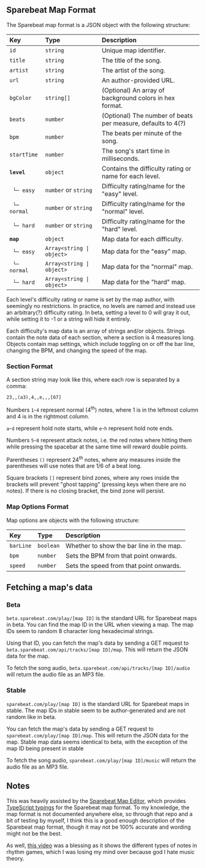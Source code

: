 ## Sparebeat Map Format

The Sparebeat map format is a JSON object with the following structure:

| Key                     | Type                      | Description                                                  |
| :---------------------- | :------------------------ | :----------------------------------------------------------- |
| `id`                    | `string`                  | Unique map identifier.                                       |
| `title`                 | `string`                  | The title of the song.                                       |
| `artist`                | `string`                  | The artist of the song.                                      |
| `url`                   | `string`                  | An author-provided URL.                                      |
| `bgColor`               | `string[]`                | (Optional) An array of background colors in hex format.      |
| `beats`                 | `number`                  | (Optional) The number of beats per measure, defaults to 4(?) |
| `bpm`                   | `number`                  | The beats per minute of the song.                            |
| `startTime`             | `number`                  | The song's start time in milliseconds.                       |
| **`level`**             | `object`                  | Contains the difficulty rating or name for each level.       |
| &nbsp;&nbsp;`└─ easy`   | `number` or `string`      | Difficulty rating/name for the "easy" level.                 |
| &nbsp;&nbsp;`└─ normal` | `number` or `string`      | Difficulty rating/name for the "normal" level.               |
| &nbsp;&nbsp;`└─ hard`   | `number` or `string`      | Difficulty rating/name for the "hard" level.                 |
| **`map`**               | `object`                  | Map data for each difficulty.                                |
| &nbsp;&nbsp;`└─ easy`   | `Array<string \| object>` | Map data for the "easy" map.                                 |
| &nbsp;&nbsp;`└─ normal` | `Array<string \| object>` | Map data for the "normal" map.                               |
| &nbsp;&nbsp;`└─ hard`   | `Array<string \| object>` | Map data for the "hard" map.                                 |

Each level's difficulty rating or name is set by the map author, with seemingly no restrictions. In practice, no levels are named and instead use an arbitrary(?) difficulty rating. In beta, setting a level to 0 will gray it out, while setting it to -1 or a string will hide it entirely.

Each difficulty's map data is an array of strings and/or objects. Strings contain the note data of each section, where a section is 4 measures long. Objects contain map settings, which include toggling on or off the bar line, changing the BPM, and changing the speed of the map.

### Section Format

A section string may look like this, where each row is separated by a comma:

```
23,,(a3),4,,e,,,[67]
```

Numbers `1`-`4` represent normal (4<sup>th</sup>) notes, where 1 is in the leftmost column and 4 is in the rightmost column.

`a`-`d` represent hold note starts, while `e`-`h` represent hold note ends.

Numbers `5`-`8` represent attack notes, i.e. the red notes where hitting them while pressing the spacebar at the same time will reward double points.

Parentheses `()` represent 24<sup>th</sup> notes, where any measures inside the parentheses will use notes that are 1/6 of a beat long.

Square brackets `[]` represent bind zones, where any rows inside the brackets will prevent "ghost tapping" (pressing keys when there are no notes). If there is no closing bracket, the bind zone will persist.

### Map Options Format

Map options are objects with the following structure:

| Key       | Type      | Description                              |
| :-------- | :-------- | :--------------------------------------- |
| `barLine` | `boolean` | Whether to show the bar line in the map. |
| `bpm`     | `number`  | Sets the BPM from that point onwards.    |
| `speed`   | `number`  | Sets the speed from that point onwards.  |

## Fetching a map's data

### Beta

`beta.sparebeat.com/play/[map ID]` is the standard URL for Sparebeat maps in beta. You can find the map ID in the URL when viewing a map. The map IDs seem to random 8 character long hexadecimal strings.

Using that ID, you can fetch the map's data by sending a GET request to `beta.sparebeat.com/api/tracks/[map ID]/map`. This will return the JSON data for the map.

To fetch the song audio, `beta.sparebeat.com/api/tracks/[map ID]/audio` will return the audio file as an MP3 file.

### Stable

`sparebeat.com/play/[map ID]` is the standard URL for Sparebeat maps in stable. The map IDs in stable seem to be author-generated and are not random like in beta.

You can fetch the map's data by sending a GET request to `sparebeat.com/play/[map ID]/map`. This will return the JSON data for the map. Stable map data seems identical to beta, with the exception of the map ID being present in stable

To fetch the song audio, `sparebeat.com/play/[map ID]/music` will return the audio file as an MP3 file.

## Notes

This was heavily assisted by the [Sparebeat Map Editor](https://github.com/bo-yakitarako/sparebeat-map-editor), which provides [TypeScript typings](https://github.com/bo-yakitarako/sparebeat-map-editor/blob/master/src/modules/mapConvert/ISparebeatJson.ts) for the Sparebeat map format. To my knowledge, the map format is not documented anywhere else, so through that repo and a bit of testing by myself, I think this is a good enough description of the Sparebeat map format, though it may not be 100% accurate and wording might not be the best.

As well, [this video](https://www.youtube.com/watch?v=Jgz8-UKv8NE) was a blessing as it shows the different types of notes in rhythm games, which I was losing my mind over because god I hate music theory.
